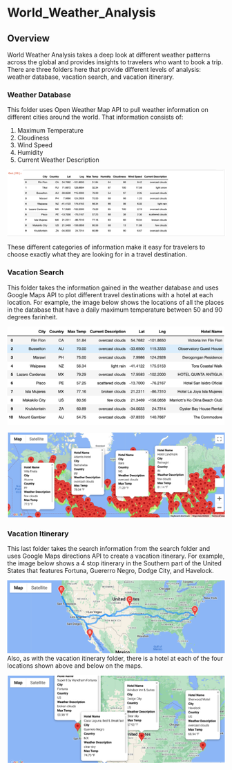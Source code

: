 # World_Weather_Analysis


## Overview

World Weather Analysis takes a deep look at different weather patterns across the global and provides insights to travelers who want to book a trip. There are three folders here that provide different levels of analysis: weather database, vacation search, and vacation itinerary.

### Weather Database

This folder uses Open Weather Map API to pull weather information on different cities around the world. That information consists of:

1. Maximum Temperature
2. Cloudiness
3. Wind Speed
4. Humidity
5. Current Weather Description


![Weather_Database](https://github.com/Adpetfem83/World_Weather_Analysis/blob/main/Weather_Database/Weather_Data.PNG)


These different categories of information make it easy for travelers to choose exactly what they are looking for in a travel destination.



### Vacation Search

This folder takes the information gained in the weather database and uses Google Maps API to plot different travel destinations with a hotel at each location. For example, the image below shows the locations of all the places in the database that have a daily maximum temperature between 50 and 90 degrees farinheit.


![vacation_search_map](https://github.com/Adpetfem83/World_Weather_Analysis/blob/main/Vacation_Search/clean_hotel_df.png)






![vacation_search_map](https://github.com/Adpetfem83/World_Weather_Analysis/blob/main/Vacation_Search/WeatherPy_vacation_map.png)

### Vacation Itinerary




This last folder takes the search information from the search folder and uses Google Maps directions API to create a vacation itinerary. For example, the image below shows a 4 stop itinerary in the Southern part of the United States that features Fortuna, Guererro Negro, Dodge City, and Havelock.


![vacation_itinerary_map](https://github.com/Adpetfem83/World_Weather_Analysis/blob/main/Vacation_Itinerary/WeatherPy_travel_map.png)
Also, as with the vacation itinerary folder, there is a hotel at each of the four locations shown above and below on the maps.






![vacation_itinerary_markers](https://github.com/Adpetfem83/World_Weather_Analysis/blob/main/Vacation_Itinerary/WeatherPy_travel_map_markers.png)



